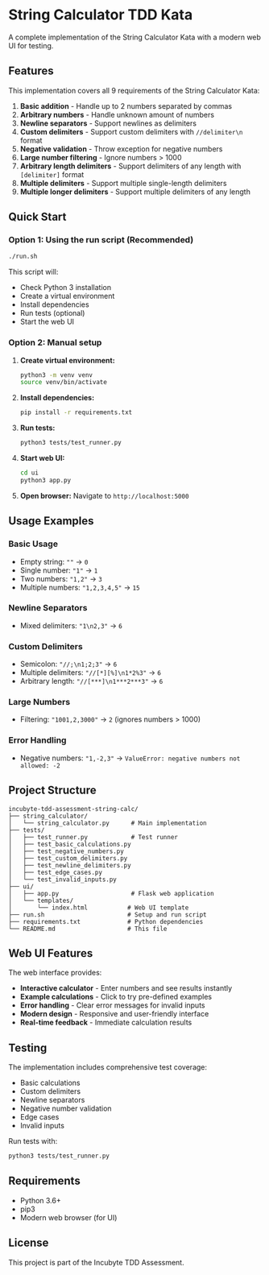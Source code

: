 # String Calculator TDD Kata

A complete implementation of the String Calculator Kata with a modern web UI for testing.

## Features

This implementation covers all 9 requirements of the String Calculator Kata:

1. **Basic addition** - Handle up to 2 numbers separated by commas
2. **Arbitrary numbers** - Handle unknown amount of numbers
3. **Newline separators** - Support newlines as delimiters
4. **Custom delimiters** - Support custom delimiters with `//delimiter\n` format
5. **Negative validation** - Throw exception for negative numbers
6. **Large number filtering** - Ignore numbers > 1000
7. **Arbitrary length delimiters** - Support delimiters of any length with `[delimiter]` format
8. **Multiple delimiters** - Support multiple single-length delimiters
9. **Multiple longer delimiters** - Support multiple delimiters of any length

## Quick Start

### Option 1: Using the run script (Recommended)

```bash
./run.sh
```

This script will:
- Check Python 3 installation
- Create a virtual environment
- Install dependencies
- Run tests (optional)
- Start the web UI

### Option 2: Manual setup

1. **Create virtual environment:**
   ```bash
   python3 -m venv venv
   source venv/bin/activate
   ```

2. **Install dependencies:**
   ```bash
   pip install -r requirements.txt
   ```

3. **Run tests:**
   ```bash
   python3 tests/test_runner.py
   ```

4. **Start web UI:**
   ```bash
   cd ui
   python3 app.py
   ```

5. **Open browser:**
   Navigate to `http://localhost:5000`

## Usage Examples

### Basic Usage
- Empty string: `""` → `0`
- Single number: `"1"` → `1`
- Two numbers: `"1,2"` → `3`
- Multiple numbers: `"1,2,3,4,5"` → `15`

### Newline Separators
- Mixed delimiters: `"1\n2,3"` → `6`

### Custom Delimiters
- Semicolon: `"//;\n1;2;3"` → `6`
- Multiple delimiters: `"//[*][%]\n1*2%3"` → `6`
- Arbitrary length: `"//[***]\n1***2***3"` → `6`

### Large Numbers
- Filtering: `"1001,2,3000"` → `2` (ignores numbers > 1000)

### Error Handling
- Negative numbers: `"1,-2,3"` → `ValueError: negative numbers not allowed: -2`

## Project Structure

```
incubyte-tdd-assessment-string-calc/
├── string_calculator/
│   └── string_calculator.py      # Main implementation
├── tests/
│   ├── test_runner.py            # Test runner
│   ├── test_basic_calculations.py
│   ├── test_negative_numbers.py
│   ├── test_custom_delimiters.py
│   ├── test_newline_delimiters.py
│   ├── test_edge_cases.py
│   └── test_invalid_inputs.py
├── ui/
│   ├── app.py                    # Flask web application
│   └── templates/
│       └── index.html           # Web UI template
├── run.sh                       # Setup and run script
├── requirements.txt             # Python dependencies
└── README.md                    # This file
```

## Web UI Features

The web interface provides:
- **Interactive calculator** - Enter numbers and see results instantly
- **Example calculations** - Click to try pre-defined examples
- **Error handling** - Clear error messages for invalid inputs
- **Modern design** - Responsive and user-friendly interface
- **Real-time feedback** - Immediate calculation results

## Testing

The implementation includes comprehensive test coverage:
- Basic calculations
- Custom delimiters
- Newline separators
- Negative number validation
- Edge cases
- Invalid inputs

Run tests with:
```bash
python3 tests/test_runner.py
```

## Requirements

- Python 3.6+
- pip3
- Modern web browser (for UI)

## License

This project is part of the Incubyte TDD Assessment.
